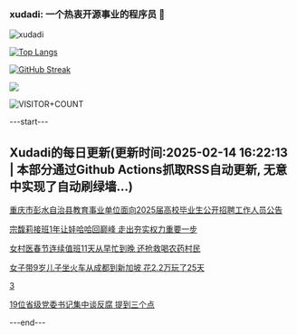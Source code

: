 ### xudadi: 一个热衷开源事业的程序员 👋

![xudadi](https://github-readme-stats-git-masterorgs-github-readme-stats-team.vercel.app/api?username=xudadi)

[![Top Langs](https://github-readme-stats.vercel.app/api/top-langs/?username=xudadi)](https://github.com/anuraghazra/github-readme-stats)

[![GitHub Streak](https://streak-stats.demolab.com?user=xudadi&locale=zh_Hans)](https://git.io/streak-stats)

![](https://raw.githubusercontent.com/xudadi/xudadi/main/assets/github-contribution-grid-snake.svg)

![VISITOR+COUNT](https://komarev.com/ghpvc/?username=xudadi&label=VISITOR+COUNT)


---start---

## Xudadi的每日更新(更新时间:2025-02-14 16:22:13 | 本部分通过Github Actions抓取RSS自动更新, 无意中实现了自动刷绿墙...)

[重庆市彭水自治县教育事业单位面向2025届高校毕业生公开招聘工作人员公告](https://www.gongkaoleida.com/article/2287110)

[宗馥莉接班1年让娃哈哈回巅峰 走出夯实权力重要一步](https://m.163.com/news/article/JOADTELH053469M5.html)

[女村医春节连续值班11天从早忙到晚 还抢救喝农药村民](https://m.163.com/news/article/JOANMUEH051492T3.html)

[女子带9岁儿子坐火车从成都到新加坡 花2.2万玩了25天](https://m.163.com/news/article/JOAFM51C0514D3UH.html)

[3](https://m.163.com/touch/news/sub/domestic)

[19位省级党委书记集中谈反腐 提到三个点](https://m.163.com/news/article/JOAED09K051482MP.html)

---end---
